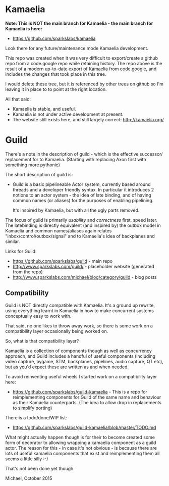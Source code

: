Kamaelia
========

**Note: This is NOT the main branch for Kamaelia - the main branch for Kamaelia is here:**

* https://github.com/sparkslabs/kamaelia

Look there for any future/maintenance mode Kamaelia development.

This repo was created when it was very difficult to export/create a github repo
from a code.google repo while retaining history. The repo above is the result of
a modern up-to-date export of Kamaelia from code.google, and includes the changes
that took place in this tree.

I would delete these tree, but it is referenced by other trees on github so I'm leaving
it in place to to point at the right location.

All that said:

* Kamaelia is stable, and useful.
* Kamaelia is not  under active development at present.
* The website still exists here, and still largely correct: http://kamaelia.org/

Guild
=====

There's a note in the description of guild - which is the effective successor/
replacement for  to Kamaelia. (Starting with replacing Axon first with something
more pythonic)

The short description of guild is:

* Guild is a basic pipelineable Actor system, currently based around threads
  and a developer friendly syntax. In particular it introduces 2 notions to
  an actor system - the idea of late binding, and of having common names (or
  aliases) for the purposes of enabling pipelining.

  It's inspired by Kamaelia, but with all the ugly parts removed.

The focus of guild is primarily *usability* and *correctness* first, speed later.
The latebinding is directly equivalent (and inspired by) the outbox model in
Kamaelia and common names/aliases again relates "inbox/control/outbox/signal"
and to Kamaelia's idea of backplanes and similar.

Links for Guild:

* https://github.com/sparkslabs/guild - main repo
* http://www.sparkslabs.com/guild/ - placeholder website (generated from the repo)
* http://www.sparkslabs.com/michael/blog/category/guild - blog posts

Compatibility
-------------
Guild is NOT directly compatible with Kamaelia. It's a ground up rewrite, using 
everything learnt in Kamaelia in how to make concurrent systems conceptually
easy to work with.

That said, no one likes to throw away work, so there is some work on a compatibility
layer occasionally being worked on. 

So, what is that compatibility layer?

Kamaelia is a collection of components though as well as concurrency approach, and
Guild includes a handful of useful components (including video capture, pygame, STM,
backplanes, pipelines, audio capture, QT etc), but as you'd expect these are written
as and when needed.

To avoid reinventing useful wheels I started work on a compatibility layer here:

* https://github.com/sparkslabs/guild-kamaelia - This is a repo for reimplementing
  components for Guild of the same name and behaviour as their Kamaelia counterparts.
  (The idea to allow drop in replacements to simplify porting)

There is a todo/done/WIP list:

* https://github.com/sparkslabs/guild-kamaelia/blob/master/TODO.md

What might actually happen though is for their to become created some form of
decorator to allowing wrapping a kamaelia component as a guild actor. The reason
for this - in case it's not obvious - is because there are lots of useful kamaelia
components that exist and reimplementing them all seems a little silly :-)

That's not been done yet though.

Michael, October 2015
